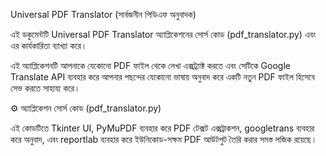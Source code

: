 Universal PDF Translator (সার্বজনীন পিডিএফ অনুবাদক)

এই ডকুমেন্টটি Universal PDF Translator অ্যাপ্লিকেশনের সোর্স কোড (pdf_translator.py) এবং এর কার্যকারিতা ব্যাখ্যা করে।

এই অ্যাপ্লিকেশনটি আপনাকে যেকোনো PDF ফাইল থেকে লেখা এক্সট্র্যাক্ট করতে এবং সেটিকে Google Translate API ব্যবহার করে আপনার পছন্দের যেকোনো ভাষায় অনুবাদ করে একটি নতুন PDF ফাইল হিসেবে সেভ করতে সাহায্য করে।

⚙️ অ্যাপ্লিকেশন সোর্স কোড (pdf_translator.py)

এই কোডটিতে Tkinter UI, PyMuPDF ব্যবহার করে PDF টেক্সট এক্সট্রাকশন, googletrans ব্যবহার করে অনুবাদ, এবং reportlab ব্যবহার করে ইউনিকোড-সক্ষম PDF আউটপুট তৈরি করার সমস্ত লজিক রয়েছে।
